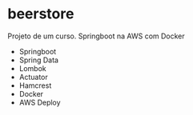 # beerstore
Projeto de um curso. Springboot na AWS com Docker

* Springboot
* Spring Data
* Lombok
* Actuator
* Hamcrest
* Docker
* AWS Deploy
